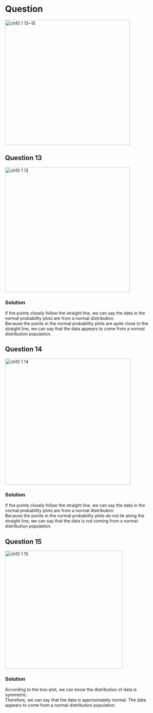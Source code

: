 # Question
<img width="409" alt="ch10 1 13~15" src="https://github.com/user-attachments/assets/7f74652d-0877-48ad-a757-ceff097677a9" />

## Question 13
<img width="409" alt="ch10 1 13" src="https://github.com/user-attachments/assets/bbb991a5-b4c5-41df-a8fd-2e60628dbc0b" />

### Solution

If the points closely follow the straight line, we can say the data in the normal probability plots are from a normal distribution.  
Because the points in the normal probability plots are quite close to the straight line, we can say that the data appears to come from a normal distribution population.  


## Question 14
<img width="412" alt="ch10 1 14" src="https://github.com/user-attachments/assets/0e360220-507f-4c63-8a59-ec322d199d41" />

### Solution

If the points closely follow the straight line, we can say the data in the normal probability plots are from a normal distribution.  
Because the points in the normal probability plots do not lie along the straight line, we can say that the data is not coming from a normal distribution population.

## Question 15
<img width="386" alt="ch10 1 15" src="https://github.com/user-attachments/assets/95f0a620-25a4-4d74-bd6d-488c6ebac05d" />

### Solution

According to the box-plot, we can know the distribution of data is symmetric.  
Therefore, we can say that the data is approximately normal.
The data appears to come from a normal distribution population.
